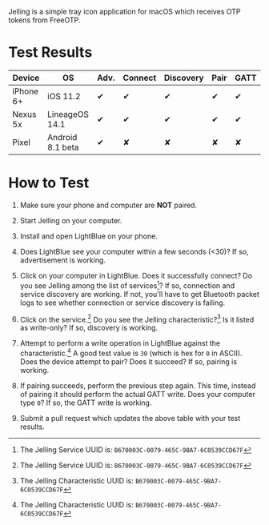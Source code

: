 Jelling is a simple tray icon application for macOS which receives OTP tokens
from FreeOTP.

# Test Results

|   Device   |        OS        | Adv. | Connect | Discovery | Pair | GATT |
| ---------- | ---------------- | ---- | ------- | --------- | ---- | ---- |
|  iPhone 6+ | iOS 11.2         |  ✔   |    ✔    |     ✔     |  ✔   |  ✔   |
|   Nexus 5x | LineageOS 14.1   |  ✔   |    ✔    |     ✔     |  ✔   |  ✔   |
|      Pixel | Android 8.1 beta |  ✔   |    ✘    |     ✘     |  ✘   |  ✘   |

# How to Test

1. Make sure your phone and computer are **NOT** paired.

2. Start Jelling on your computer.

3. Install and open LightBlue on your phone.


4. Does LightBlue see your computer within a few seconds (<30)? If so,
   advertisement is working.

5. Click on your computer in LightBlue. Does it successfully connect? Do you
   see Jelling among the list of services[^1]? If so, connection and service
   discovery are working. If not, you'll have to get Bluetooth packet logs to
   see whether connection or service discovery is failing.

6. Click on the service.[^1] Do you see the Jelling characteristic?[^2] Is it
   listed as write-only? If so, discovery is working.

7. Attempt to perform a write operation in LightBlue against the
   characteristic.[^2] A good test value is `30` (which is hex for `0` in
   ASCII). Does the device attempt to pair? Does it succeed? If so, pairing is
   working.

8. If pairing succeeds, perform the previous step again. This time, instead of
   pairing it should perform the actual GATT write. Does your computer type
   `0`? If so, the GATT write is working.

9. Submit a pull request which updates the above table with your test results.

[^1]: The Jelling Service UUID is: `B670003C-0079-465C-9BA7-6C0539CCD67F`
[^2]: The Jelling Characteristic UUID is: `B670003C-0079-465C-9BA7-6C0539CCD67F`
